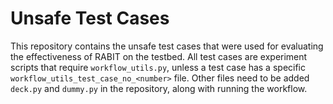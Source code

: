 # Unsafe Test Cases

This repository contains the unsafe test cases that were used for evaluating the effectiveness of RABIT on the testbed. All test cases are experiment scripts that require `workflow_utils.py`, unless a test case has a specific `workflow_utils_test_case_no_<number>` file. Other files need to be added `deck.py` and  `dummy.py` in the repository, along with running the workflow.